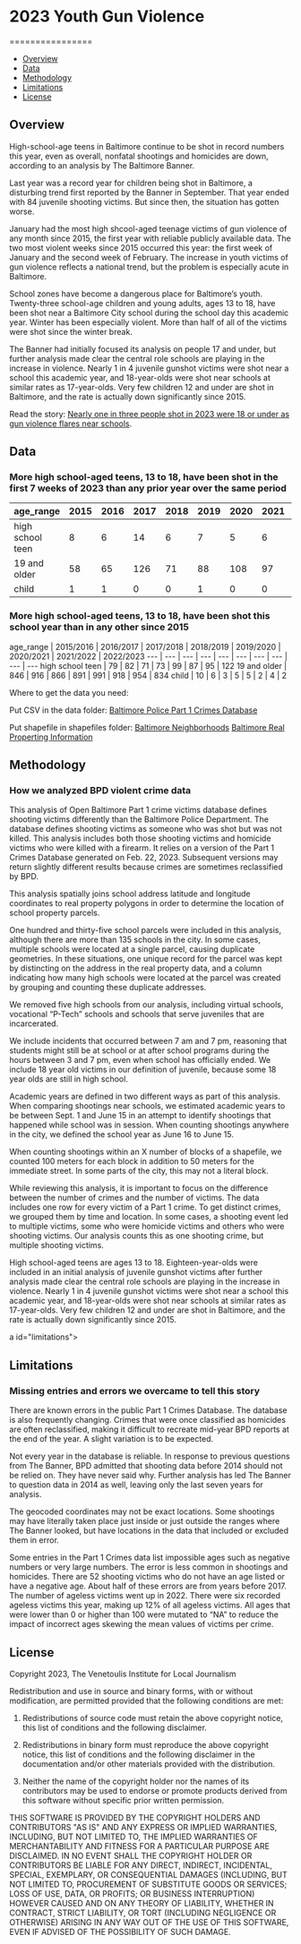 # 2023 Youth Gun Violence
================
 - [Overview](#overview)
 - [Data](#data)
 - [Methodology](#method)
 - [Limitations](#limitations)
 - [License](#license)

## Overview

High-school-age teens in Baltimore continue to be shot in record numbers this year, even as overall, nonfatal shootings and homicides are down, according to an analysis by The Baltimore Banner.

Last year was a record year for children being shot in Baltimore, a disturbing trend first reported by the Banner in September. That year ended with 84 juvenile shooting victims. But since then, the situation has gotten worse.

January had the most high shcool-aged teenage victims of gun violence of any month since 2015, the first year with reliable publicly available data. The two most violent weeks since 2015 occurred this year: the first week of January and the second week of February. The increase in youth victims of gun violence reflects a national trend, but the problem is especially acute in Baltimore.

School zones have become a dangerous place for Baltimore’s youth. Twenty-three school-age children and young adults, ages 13 to 18, have been shot near a Baltimore City school during the school day this academic year. Winter has been especially violent. More than half of all of the victims were shot since the winter break.

The Banner had initially focused its analysis on people 17 and under, but further analysis made clear the central role schools are playing in the increase in violence. Nearly 1 in 4 juvenile gunshot victims were shot near a school this academic year, and 18-year-olds were shot near schools at similar rates as 17-year-olds. Very few children 12 and under are shot in Baltimore, and the rate is actually down significantly since 2015.

Read the story: [Nearly one in three people shot in 2023 were 18 or under as gun violence flares near schools](www.thebaltimorebanner.com/article/teenage-shootings-gun-violence-UFHVSE7HWVDGPB6YEFXLN4HQPQ/).

<a id="data"></a>
## Data

### More high school-aged teens, 13 to 18, have been shot in the first 7 weeks of 2023 than any prior year over the same period
age_range | 2015 | 2016 | 2017 | 2018 | 2019 | 2020 | 2021 | 2022 | 2023
--- | --- | --- | --- | --- | --- | --- | --- | --- | ---
high school teen | 8 | 6 | 14 | 6 | 7 | 5 | 6 | 20 | 29
19 and older| 58 | 65 | 126 | 71 | 88 | 108 | 97 | 113 | 71
child | 1 | 1 | 0 | 0 | 1 | 0 | 0 | 0 | 1

### More high school-aged teens, 13 to 18, have been shot this school year than in any other since 2015
age_range | 2015/2016  | 2016/2017 | 2017/2018 | 2018/2019 | 2019/2020 | 2020/2021 | 2021/2022 | 2022/2023
--- | --- | --- | --- | --- | --- | --- | --- | --- | ---
high school teen | 79 | 82 | 71 | 73 | 99 | 87 | 95 | 122
19 and older | 846 | 916 | 866 | 891 | 991 | 918 | 954 | 834
child | 10 | 6 | 3 | 5 | 5 | 2 | 4 | 2


Where to get the data you need:

Put CSV in the data folder:
[Baltimore Police Part 1 Crimes Database](https://data.baltimorecity.gov/datasets/part-1-crime-data-/explore)

Put shapefile in shapefiles folder:
[Baltimore Neighborhoods](https://data.baltimorecity.gov/datasets/neighborhood-1/explore?location=39.284818%2C-76.620500%2C11.86)
[Baltimore Real Properting Information](https://data.baltimorecity.gov/datasets/real-property-information-2/explore)

<a id="method"></a>

## Methodology
### How we analyzed BPD violent crime data

This analysis of Open Baltimore Part 1 crime victims database defines shooting victims differently than the Baltimore Police Department. The database defines shooting victims as someone who was shot but was not killed. This analysis includes both those shooting victims and homicide victims who were killed with a firearm. It relies on a version of the Part 1 Crimes Database generated on Feb. 22, 2023. Subsequent versions may return slightly different results because crimes are sometimes reclassified by BPD.

This analysis spatially joins school address latitude and longitude coordinates to real property polygons in order to determine the location of school property parcels.

One hundred and thirty-five school parcels were included in this analysis, although there are more than 135 schools in the city. In some cases, multiple schools were located at a single parcel, causing duplicate geometries. In these situations, one unique record for the parcel was kept by distincting on the address in the real property data, and a column indicating how many high schools were located at the parcel was created by grouping and counting these duplicate addresses.

We removed five high schools from our analysis, including virtual schools, vocational “P-Tech” schools and schools that serve juveniles that are incarcerated.

We include incidents that occurred between 7 am and 7 pm, reasoning that students might still be at school or at after school programs during the hours between 3 and 7 pm, even when school has officially ended. We include 18 year old victims in our definition of juvenile, because some 18 year olds are still in high school.

Academic years are defined in two different ways as part of this analysis. When comparing shootings near schools, we estimated academic years to be between Sept. 1 and June 15 in an attempt to identify shootings that happened while school was in session. When counting shootings anywhere in the city, we defined the school year as June 16 to June 15.

When counting shootings within an X number of blocks of a shapefile, we counted 100 meters for each block in addition to 50 meters for the immediate street. In some parts of the city, this may not a literal block.

While reviewing this analysis, it is important to focus on the difference between the number of crimes and the number of victims. The data includes one row for every victim of a Part 1 crime. To get distinct crimes, we grouped them by time and location. In some cases, a shooting event led to multiple victims, some who were homicide victims and others who were shooting victims. Our analysis counts this as one shooting crime, but multiple shooting victims.

High school-aged teens are ages 13 to 18. Eighteen-year-olds were included in an initial analysis of juvenile gunshot victims after further analysis made clear the central role schools are playing in the increase in violence. Nearly 1 in 4 juvenile gunshot victims were shot near a school this academic year, and 18-year-olds were shot near schools at similar rates as 17-year-olds. Very few children 12 and under are shot in Baltimore, and the rate is actually down significantly since 2015.

a id="limitations"></a>

## Limitations
### Missing entries and errors we overcame to tell this story

There are known errors in the public Part 1 Crimes Database. The database is also frequently changing. Crimes that were once classified as homicides are often reclassified, making it difficult to recreate mid-year BPD reports at the end of the year. A slight variation is to be expected.

Not every year in the database is reliable. In response to previous questions from The Banner, BPD admitted that shooting data before 2014 should not be relied on. They have never said why. Further analysis has led The Banner to question data in 2014 as well, leaving only the last seven years for analysis.

The geocoded coordinates may not be exact locations. Some shootings may have literally taken place just inside or just outside the ranges where The Banner looked, but have locations in the data that included or excluded them in error.

Some entries in the Part 1 Crimes data list impossible ages such as negative numbers or very large numbers. The error is less common in shootings and homicides. There are 52 shooting victims who do not have an age listed or have a negative age. About half of these errors are from years before 2017. The number of ageless victims went up in 2022. There were six recorded ageless victims this year, making up 12% of all ageless victims. All ages that were lower than 0 or higher than 100 were mutated to “NA” to reduce the impact of incorrect ages skewing the mean values of victims per crime.

<a id="license"></a>

## License

Copyright 2023, The Venetoulis Institute for Local Journalism

Redistribution and use in source and binary forms, with or without modification, are permitted provided that the following conditions are met:

1. Redistributions of source code must retain the above copyright notice, this list of conditions and the following disclaimer.

2. Redistributions in binary form must reproduce the above copyright notice, this list of conditions and the following disclaimer in the documentation and/or other materials provided with the distribution.

3. Neither the name of the copyright holder nor the names of its contributors may be used to endorse or promote products derived from this software without specific prior written permission.

THIS SOFTWARE IS PROVIDED BY THE COPYRIGHT HOLDERS AND CONTRIBUTORS "AS IS" AND ANY EXPRESS OR IMPLIED WARRANTIES, INCLUDING, BUT NOT LIMITED TO, THE IMPLIED WARRANTIES OF MERCHANTABILITY AND FITNESS FOR A PARTICULAR PURPOSE ARE DISCLAIMED. IN NO EVENT SHALL THE COPYRIGHT HOLDER OR CONTRIBUTORS BE LIABLE FOR ANY DIRECT, INDIRECT, INCIDENTAL, SPECIAL, EXEMPLARY, OR CONSEQUENTIAL DAMAGES (INCLUDING, BUT NOT LIMITED TO, PROCUREMENT OF SUBSTITUTE GOODS OR SERVICES; LOSS OF USE, DATA, OR PROFITS; OR BUSINESS INTERRUPTION) HOWEVER CAUSED AND ON ANY THEORY OF LIABILITY, WHETHER IN CONTRACT, STRICT LIABILITY, OR TORT (INCLUDING NEGLIGENCE OR OTHERWISE) ARISING IN ANY WAY OUT OF THE USE OF THIS SOFTWARE, EVEN IF ADVISED OF THE POSSIBILITY OF SUCH DAMAGE.
